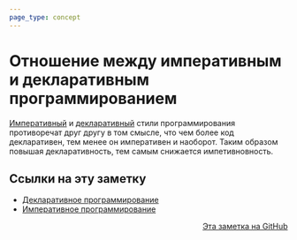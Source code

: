 ```yaml
---
page_type: concept
---
```

# Отношение между императивным и декларативным программированием

[Императивный](20221029163146.md) и [декларативный](20221029163214.md) стили программирования противоречат друг другу в том смысле, что чем более код декларативен, тем менее он императивен и наоборот. Таким образом повышая декларативность, тем самым снижается импетивновность.



## Ссылки на эту заметку

* [Декларативное программирование](20221029163214.md)
* [Императивное программирование](20221029163146.md)


<p v-pre style="text-align: right">
  <a href="https://github.com/Kverde/algorithms/blob/main/source/20221029163907.md">
  Эта заметка на GitHub
  </a>
</p>
